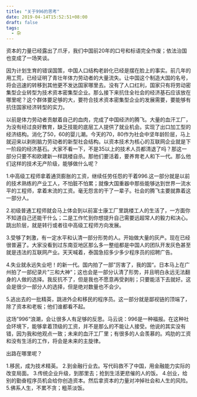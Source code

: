 ```yaml
---
title: "关于996的思考"
date: 2019-04-14T15:52:51+08:00
draft: false
tags: 
  - 杂
---
```


资本的力量已经露出了爪牙，我们中国前20年的口号和标语完全作废；依法治国也变成了一场笑谈。

因为计划生育的错误国策，中国人口结构老龄化已经是摆在脸上的事实。前几年的用工荒，已经证明了青壮年体力劳动者的大量流失。让中国这个制造大国的名号，将会迅速的转移到其他更不发达国家哪里去。没有了人口红利，国家只有将劳动密集型企业转型为技术资本密集型企业。那么接下来抗住全社会的经济基石应该放在哪里呢？这个群体要足够的大，要符合技术资本密集型企业的发展需要，要能够有抗住国家经济转型的实力。

以前是体力劳动者贡献着自己的血肉，完成了中国经济的腾飞。大量的血汗工厂，为没有经过良好教育，缺乏技能的底层工人提供了就业机会。实现了出口加工型的经济结构。消化了50，60的婴儿潮。今天的70，80作为社会中坚年龄阶层，马上就迎来以剥削脑力劳动者的新型社会结构。以资本技术为核心的互联网企业就是下一阶段的经济基石。大家不看一下，不是35以上的技术人员都清退了吗？那这一部分只要不和欧建新一样跳楼自杀。那他们要活着，要养育老人和下一代。那么他们这样的技术无产阶级，能够做什么呢？

1.中高级工程师拿着通货膨胀的工资，继续任劳任怨的干着996.这一部分就是以前的技术熟练的产业工人，不怕脏不怕累；就像大国重器中那些能够达到世界一流水平的工程师，拿着末流的工资。毫无怨言的干了一辈子。社会的腾飞主要就靠着这一部分人。

2.初级普通工程师就会马上体会到以前富士康工厂里跳楼工人的生活了，一方面你不知道自己还能干什么；二是工作忙到你想提升自己需要远超常人的毅力和决心。跳出阶层，就是转行或者往中高级工程师方向发展。

3.受够了刺激，有一定水平和认清一部分形势的人。开始做大量的灰产。现在已经很普遍了。大家没看到过东南亚地区那么多一整组都是中国人的团队开发灰色甚至就是违法的互联网产业。天天喊着，泰国急招多少多少程序员的招聘广告。

4.失业就永远失业吧！的新一代。国内拍了一部”厉害了，我的国“。日本马上在广州拍了一部纪录片”三和大神“；这也会是一部分认清了形势，并且明白永远无法翻身的人做的选择。我反抗不了，但是我也不愿意再受剥削；只要能活下去就好。这会是很少一部分人的选择，但是绝对数量也不会少。

5.逃出去的一批精英，跳进外企和移民的程序员。这一部分就是鄙视链的顶端了，除了资本和老板；他们谁都看不起。



这场”996“浪潮，会让很多人有足够的反思。马云说：996是一种福报。在这种社会环境下，能够拿着顶级的工资，并不是那么的不能让人接受。他说的其实没有错，因为我和他观点一致；未来的血汗工厂里；有很多的人会羡慕的。鸡肋的工资和没有生活的工作，将会是未来的主旋律。

出路在哪里呢？

1.移民，成为技术精英。
2.到金融行业去。写代码救不了中国，用金融能力实际的改变局面。
3.传统企业升级，到那里去；抢到生活更悲催的人的饭。
4.创业，给别的勤奋程序员机会给你创造资本。然后拿资本的力量对冲掉社会和人生的风险。
5.佛系人生，不累不贪；粗茶淡饭。

